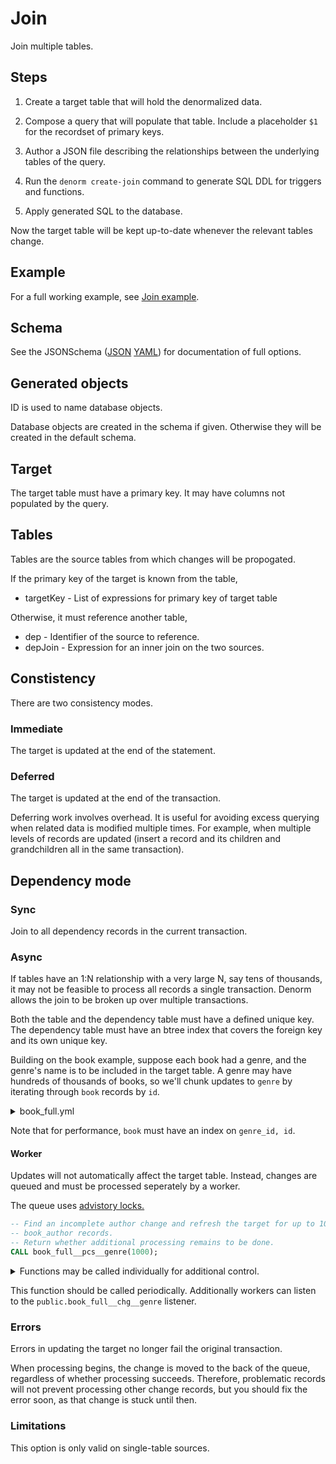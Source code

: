 # Join

Join multiple tables.

## Steps

1. Create a target table that will hold the denormalized data.

2. Compose a query that will populate that table. Include a placeholder `$1` for
   the recordset of primary keys.

3. Author a JSON file describing the relationships between the underlying tables
   of the query.

4. Run the `denorm create-join` command to generate SQL DDL for triggers and
   functions.

5. Apply generated SQL to the database.

Now the target table will be kept up-to-date whenever the relevant tables
change.

## Example

For a full working example, see [Join example](join-example.md).

## Schema

See the JSONSchema ([JSON](../denorm/formats/join.json)
[YAML](../schema/join.yml)) for documentation of full options.

## Generated objects

ID is used to name database objects.

Database objects are created in the schema if given. Otherwise they will be
created in the default schema.

## Target

The target table must have a primary key. It may have columns not populated by
the query.

## Tables

Tables are the source tables from which changes will be propogated.

If the primary key of the target is known from the table,

- targetKey - List of expressions for primary key of target table

Otherwise, it must reference another table,

- dep - Identifier of the source to reference.
- depJoin - Expression for an inner join on the two sources.

## Constistency

There are two consistency modes.

### Immediate

The target is updated at the end of the statement.

### Deferred

The target is updated at the end of the transaction.

Deferring work involves overhead. It is useful for avoiding excess querying when
related data is modified multiple times. For example, when multiple levels of
records are updated (insert a record and its children and grandchildren all in
the same transaction).

## Dependency mode

### Sync

Join to all dependency records in the current transaction.

### Async

If tables have an 1:N relationship with a very large N, say tens of thousands,
it may not be feasible to process all records a single transaction. Denorm
allows the join to be broken up over multiple transactions.

Both the table and the dependency table must have a defined unique key. The
dependency table must have an btree index that covers the foreign key and its
own unique key.

Building on the book example, suppose each book had a genre, and the genre's
name is to be included in the target table. A genre may have hundreds of
thousands of books, so we'll chunk updates to `genre` by iterating through
`book` records by `id`.

<details>
<summary>book_full.yml</summary>

```yml
tables:
  author:
    dep: book_author
    depJoin: author.id = book_author.author_id
    name: book_author
    schema: public
  book:
    key: [id]
    name: book
    schema: public
    targetKey: [id]
  book_author:
    dep: book
    depJoin: book_author.book_id = book.id
    name: book_author
    schema: public
  genre:
    dep: book
    depJoin: book.genre_id = genre.id
    depMode: iterate
    name: genre
    schema: public
```

</details>

Note that for performance, `book` must have an index on `genre_id, id`.

#### Worker

Updates will not automatically affect the target table. Instead, changes are
queued and must be processed seperately by a worker.

The queue uses
[advistory locks.](https://www.postgresql.org/docs/12/explicit-locking.html#ADVISORY-LOCKS)

```sql
-- Find an incomplete author change and refresh the target for up to 1000 corresponding
-- book_author records.
-- Return whether additional processing remains to be done.
CALL book_full__pcs__genre(1000);
```

<details>
<summary>Functions may be called individually for additional control.</summary>

Run the begin function to find and lock a record that requires work.

```sql
-- Find and lock an incomplete author change.
SELECT book_full__beg__genre();
```

If this returns a non-null bigint, there is work available. Run a transaction
and pass that value to the update function.

```sql
BEGIN
-- Refresh the target for up to 1000 corresponding book_author records.
-- Return whether additional processing remains to be done.
SELECT book_full__rfs__genre($1, 1000);
COMMIT
```

Release the lock.

```sql
-- Unlock the author change.
SELECT book_full__end__genre($1)
```

</details>

This function should be called periodically. Additionally workers can listen to
the `public.book_full__chg__genre` listener.

### Errors

Errors in updating the target no longer fail the original transaction.

When processing begins, the change is moved to the back of the queue, regardless
of whether processing succeeds. Therefore, problematic records will not prevent
processing other change records, but you should fix the error soon, as that
change is stuck until then.

### Limitations

This option is only valid on single-table sources.
